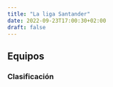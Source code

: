 ```yaml
---
title: "La liga Santander"
date: 2022-09-23T17:00:30+02:00
draft: false
---
```

## Equipos

### Clasificación